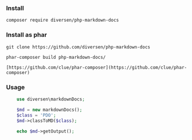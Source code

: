 <!-- toc -->

### Install

    composer require diversen/php-markdown-docs

### Install as phar

    git clone https://github.com/diversen/php-markdown-docs
	
    phar-composer build php-markdown-docs/

    [https://github.com/clue/phar-composer](https://github.com/clue/phar-composer)

### Usage
~~~php
    use diversen\markdownDocs;

    $md = new markdownDocs();
    $class = 'PDO';
    $md->classToMD($class);
     
    echo $md->getOutput();
~~~

